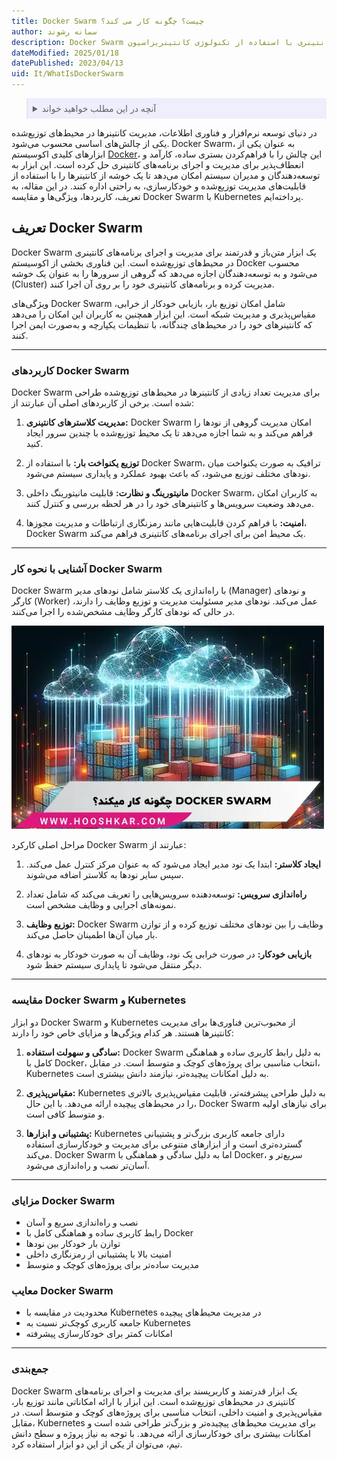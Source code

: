 ```yaml
---
title: Docker Swarm چیست؟ چگونه کار می کند؟
author: سمانه رشوند
description: Docker Swarm یک ابزار برای مدیریت و اجرای برنامه‌های کانتینری با استفاده از تکنولوژی کانتینریزاسیون Docker است.
dateModified: 2025/01/18
datePublished: 2023/04/13
uid: It/WhatIsDockerSwarm
---
```

<blockquote style="background-color:#eeeefc; padding:0.5rem">
<details>
  <summary>آنچه در این مطلب خواهید خواند</summary>
  <ul>
    <li>تعریف Docker Swarm</li>
    <li>کاربردهای Docker Swarm</li>
    <li>آشنایی با نحوه کار Docker Swarm</li>
    <li>مقایسه Docker Swarm و Kubernetes</li>
    <li>مزایای Docker Swarm</li>
    <li>معایب Docker Swarm</li>
  </ul>
</details>
</blockquote>

در دنیای توسعه نرم‌افزار و فناوری اطلاعات، مدیریت کانتینرها در محیط‌های توزیع‌شده یکی از چالش‌های اساسی محسوب می‌شود. Docker Swarm، به عنوان یکی از ابزارهای کلیدی اکوسیستم <a href="https://www.hooshkar.com/Wiki/InformationTechnology/WhatIsDocker" target="_blank">Docker</a>، این چالش را با فراهم‌کردن بستری ساده، کارآمد و انعطاف‌پذیر برای مدیریت و اجرای برنامه‌های کانتینری حل کرده است. این ابزار به توسعه‌دهندگان و مدیران سیستم امکان می‌دهد تا یک خوشه از کانتینرها را با استفاده از قابلیت‌های مدیریت توزیع‌شده و خودکارسازی، به راحتی اداره کنند. در این مقاله، به تعریف، کاربردها، ویژگی‌ها و مقایسه Docker Swarm با Kubernetes پرداخته‌ایم.

## تعریف Docker Swarm

Docker Swarm یک ابزار متن‌باز و قدرتمند برای مدیریت و اجرای برنامه‌های کانتینری در محیط‌های توزیع‌شده است. این فناوری بخشی از اکوسیستم Docker محسوب می‌شود و به توسعه‌دهندگان اجازه می‌دهد که گروهی از سرورها را به عنوان یک خوشه (Cluster) مدیریت کرده و برنامه‌های کانتینری خود را بر روی آن اجرا کنند.

ویژگی‌های Docker Swarm شامل امکان توزیع بار، بازیابی خودکار از خرابی، مقیاس‌پذیری و مدیریت شبکه است. این ابزار همچنین به کاربران این امکان را می‌دهد که کانتینرهای خود را در محیط‌های چندگانه، با تنظیمات یکپارچه و به‌صورت ایمن اجرا کنند.

---

### کاربردهای Docker Swarm

Docker Swarm برای مدیریت تعداد زیادی از کانتینرها در محیط‌های توزیع‌شده طراحی شده است. برخی از کاربردهای اصلی آن عبارتند از:

1. **مدیریت کلاسترهای کانتینری:**
   Docker Swarm امکان مدیریت گروهی از نودها را فراهم می‌کند و به شما اجازه می‌دهد تا یک محیط توزیع‌شده با چندین سرور ایجاد کنید.

2. **توزیع یکنواخت بار:**
   با استفاده از Docker Swarm، ترافیک به صورت یکنواخت میان نودهای مختلف توزیع می‌شود، که باعث بهبود عملکرد و پایداری سیستم می‌شود.

3. **مانیتورینگ و نظارت:**
   قابلیت مانیتورینگ داخلی Docker Swarm، به کاربران امکان می‌دهد وضعیت سرویس‌ها و کانتینرهای خود را در هر لحظه بررسی و کنترل کنند.

4. **امنیت:**
   با فراهم کردن قابلیت‌هایی مانند رمزنگاری ارتباطات و مدیریت مجوزها، Docker Swarm یک محیط امن برای اجرای برنامه‌های کانتینری فراهم می‌کند.

---

### آشنایی با نحوه کار Docker Swarm

Docker Swarm با راه‌اندازی یک کلاستر شامل نودهای مدیر (Manager) و نودهای کارگر (Worker) عمل می‌کند. نودهای مدیر مسئولیت مدیریت و توزیع وظایف را دارند، در حالی که نودهای کارگر وظایف مشخص‌شده را اجرا می‌کنند. 

![داکر سوآرم چکونه کار میکند؟](./Images/HowDoesDockerSwarmWork.webp)

مراحل اصلی کارکرد Docker Swarm عبارتند از:

1. **ایجاد کلاستر:**
   ابتدا یک نود مدیر ایجاد می‌شود که به عنوان مرکز کنترل عمل می‌کند. سپس سایر نودها به کلاستر اضافه می‌شوند.

2. **راه‌اندازی سرویس:**
   توسعه‌دهنده سرویس‌هایی را تعریف می‌کند که شامل تعداد نمونه‌های اجرایی و وظایف مشخص است.

3. **توزیع وظایف:**
   Docker Swarm وظایف را بین نودهای مختلف توزیع کرده و از توازن بار میان آن‌ها اطمینان حاصل می‌کند.

4. **بازیابی خودکار:**
   در صورت خرابی یک نود، وظایف آن به صورت خودکار به نودهای دیگر منتقل می‌شود تا پایداری سیستم حفظ شود.

---

### مقایسه Docker Swarm و Kubernetes

دو ابزار Docker Swarm و Kubernetes از محبوب‌ترین فناوری‌ها برای مدیریت کانتینرها هستند. هر کدام ویژگی‌ها و مزایای خاص خود را دارند:

1. **سادگی و سهولت استفاده:**
   Docker Swarm به دلیل رابط کاربری ساده و هماهنگی کامل با Docker، انتخاب مناسبی برای پروژه‌های کوچک و متوسط است. در مقابل، Kubernetes به دلیل امکانات پیچیده‌تر، نیازمند دانش بیشتری است.

2. **مقیاس‌پذیری:**
   Kubernetes به دلیل طراحی پیشرفته‌تر، قابلیت مقیاس‌پذیری بالاتری را در محیط‌های پیچیده ارائه می‌دهد. با این حال، Docker Swarm برای نیازهای اولیه و متوسط کافی است.

3. **پشتیبانی و ابزارها:**
   Kubernetes دارای جامعه کاربری بزرگ‌تر و پشتیبانی گسترده‌تری است و از ابزارهای متنوعی برای مدیریت و خودکارسازی استفاده می‌کند. Docker Swarm اما به دلیل سادگی و هماهنگی با Docker، سریع‌تر و آسان‌تر نصب و راه‌اندازی می‌شود.

---

### مزایای Docker Swarm

- نصب و راه‌اندازی سریع و آسان
- رابط کاربری ساده و هماهنگی کامل با Docker
- توازن بار خودکار بین نودها
- امنیت بالا با پشتیبانی از رمزنگاری داخلی
- مدیریت ساده‌تر برای پروژه‌های کوچک و متوسط

### معایب Docker Swarm

- محدودیت در مقایسه با Kubernetes در مدیریت محیط‌های پیچیده
- جامعه کاربری کوچک‌تر نسبت به Kubernetes
- امکانات کمتر برای خودکارسازی پیشرفته

---

### جمع‌بندی

Docker Swarm یک ابزار قدرتمند و کاربرپسند برای مدیریت و اجرای برنامه‌های کانتینری در محیط‌های توزیع‌شده است. این ابزار با ارائه امکاناتی مانند توزیع بار، مقیاس‌پذیری و امنیت داخلی، انتخاب مناسبی برای پروژه‌های کوچک و متوسط است. در مقابل، Kubernetes برای مدیریت محیط‌های پیچیده‌تر و بزرگ‌تر طراحی شده است و امکانات بیشتری برای خودکارسازی ارائه می‌دهد. با توجه به نیاز پروژه و سطح دانش تیم، می‌توان از یکی از این دو ابزار استفاده کرد.